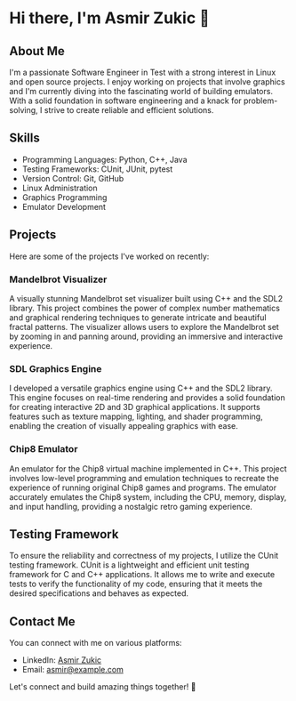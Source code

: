 
# Hi there, I'm Asmir Zukic 👋

## About Me
I'm a passionate Software Engineer in Test with a strong interest in Linux and open source projects. I enjoy working on projects that involve graphics and I'm currently diving into the fascinating world of building emulators. With a solid foundation in software engineering and a knack for problem-solving, I strive to create reliable and efficient solutions.

## Skills
- Programming Languages: Python, C++, Java
- Testing Frameworks: CUnit, JUnit, pytest
- Version Control: Git, GitHub
- Linux Administration
- Graphics Programming
- Emulator Development

## Projects
Here are some of the projects I've worked on recently:

### Mandelbrot Visualizer
A visually stunning Mandelbrot set visualizer built using C++ and the SDL2 library. This project combines the power of complex number mathematics and graphical rendering techniques to generate intricate and beautiful fractal patterns. The visualizer allows users to explore the Mandelbrot set by zooming in and panning around, providing an immersive and interactive experience.

### SDL Graphics Engine
I developed a versatile graphics engine using C++ and the SDL2 library. This engine focuses on real-time rendering and provides a solid foundation for creating interactive 2D and 3D graphical applications. It supports features such as texture mapping, lighting, and shader programming, enabling the creation of visually appealing graphics with ease.

### Chip8 Emulator
An emulator for the Chip8 virtual machine implemented in C++. This project involves low-level programming and emulation techniques to recreate the experience of running original Chip8 games and programs. The emulator accurately emulates the Chip8 system, including the CPU, memory, display, and input handling, providing a nostalgic retro gaming experience.

## Testing Framework
To ensure the reliability and correctness of my projects, I utilize the CUnit testing framework. CUnit is a lightweight and efficient unit testing framework for C and C++ applications. It allows me to write and execute tests to verify the functionality of my code, ensuring that it meets the desired specifications and behaves as expected.

## Contact Me
You can connect with me on various platforms:

- LinkedIn: [Asmir Zukic](https://www.linkedin.com/in/asmir-zukic)
- Email: [asmir@example.com](mailto:asmir@outlook.com)

Let's connect and build amazing things together! 🚀
